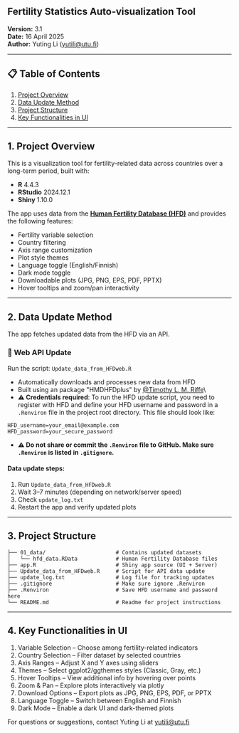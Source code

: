 ## Fertility Statistics Auto-visualization Tool

**Version:** 3.1\
**Date:** 16 April 2025\
**Author:** Yuting Li ([yutili\@utu.fi](mailto:yutili@utu.fi))

------------------------------------------------------------------------

## 📋 Table of Contents

1.  [Project Overview](#1-project-overview)  
2.  [Data Update Method](#2-data-update-method)  
3.  [Project Structure](#3-project-structure)  
4.  [Key Functionalities in UI](#4-key-functionalities-in-ui)

------------------------------------------------------------------------

## 1. Project Overview

This is a visualization tool for fertility-related data across countries over a long-term period, built with:

-   **R** 4.4.3  
-   **RStudio** 2024.12.1  
-   **Shiny** 1.10.0

The app uses data from the [**Human Fertility Database (HFD)**](https://www.humanfertility.org/) and provides the following features:

-   Fertility variable selection  
-   Country filtering  
-   Axis range customization  
-   Plot style themes  
-   Language toggle (English/Finnish)  
-   Dark mode toggle  
-   Downloadable plots (JPG, PNG, EPS, PDF, PPTX)  
-   Hover tooltips and zoom/pan interactivity

------------------------------------------------------------------------

## 2. Data Update Method

The app fetches updated data from the HFD via an API.

### 🔹 Web API Update

Run the script: `Update_data_from_HFDweb.R`

-   Automatically downloads and processes new data from HFD  
-   Built using an package "HMDHFDplus" by [\@Timothy](https://github.com/timriffe/TR1)[ L. M. Riffe](https://github.com/timriffe/TR1)\
-   **⚠️ Credentials required**: To run the HFD update script, you need to register with HFD and define your HFD username and password in a `.Renviron` file in the project root directory. This file should look like:  

``` text
HFD_username=your_email@example.com  
HFD_password=your_secure_password
```

-   **⚠️ Do not share or commit the `.Renviron` file to GitHub. Make sure `.Renviron` is listed in `.gitignore`.**

#### Data update steps:

1.  Run `Update_data_from_HFDweb.R`  
2.  Wait 3–7 minutes (depending on network/server speed)  
3.  Check `update_log.txt`  
4.  Restart the app and verify updated plots

------------------------------------------------------------------------

## 3. Project Structure

``` text
├── 01_data/                      # Contains updated datasets
│   └── hfd_data.RData            # Human Fertility Database files
├── app.R                         # Shiny app source (UI + Server)
├── Update_data_from_HFDweb.R     # Script for API data update
├── update_log.txt                # Log file for tracking updates
├── .gitignore                    # Make sure ignore .Renviron
├── .Renviron                     # Save HFD username and password here
└── README.md                     # Readme for project instructions
```

------------------------------------------------------------------------

## 4. Key Functionalities in UI

1.  Variable Selection – Choose among fertility-related indicators
2.  Country Selection – Filter dataset by selected countries
3.  Axis Ranges – Adjust X and Y axes using sliders
4.  Themes – Select ggplot2/ggthemes styles (Classic, Gray, etc.)
5.  Hover Tooltips – View additional info by hovering over points
6.  Zoom & Pan – Explore plots interactively via plotly
7.  Download Options – Export plots as JPG, PNG, EPS, PDF, or PPTX
8.  Language Toggle – Switch between English and Finnish
9.  Dark Mode – Enable a dark UI and dark-themed plots

For questions or suggestions, contact Yuting Li at [yutili\@utu.fi](mailto:yutili@utu.fi)
